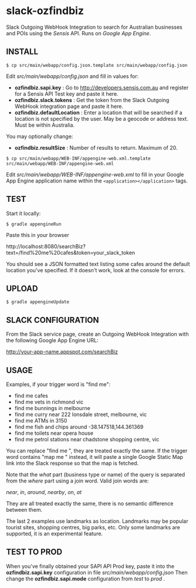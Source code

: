 slack-ozfindbiz
===============

Slack Outgoing WebHook Integration to search for Australian businesses and POIs using the *Sensis* API.
Runs on *Google App Engine*. 


INSTALL
-------

`$ cp src/main/webapp/config.json.template src/main/webapp/config.json`

Edit *src/main/webapp/config.json* and fill in values for:

* **ozfindbiz.sapi.key** : Go to http://developers.sensis.com.au and register for a Sensis API Test key and paste it here.
* **ozfindbiz.slack.tokens** : Get the token from the Slack Outgoing WebHook integration page and paste it here.
* **ozfindbiz.defaultLocation** : Enter a location that will be searched if a location is not specified by the user. May be a geocode or address text. Must be within Australia.

You may optionally change:

* **ozfindbiz.resultSize** : Number of results to return. Maximum of 20.


`$ cp src/main/webapp/WEB-INF/appengine-web.xml.template src/main/webapp/WEB-INF/appengine-web.xml`

Edit *src/main/webapp/WEB-INF/appengine-web.xml* to fill in your Google App Engine application name within the
`<application></application>` tags.


TEST
----

Start it locally:

`$ gradle appengineRun`

Paste this in your browser

http://localhost:8080/searchBiz?text=/find%20me%20cafes&token=your_slack_token

You should see a JSON formatted text listing some cafes around the default location you've specified.
If it doesn't work, look at the console for errors.


UPLOAD
------
`$ gradle appengineUpdate`


SLACK CONFIGURATION
-------------------
From the Slack service page, create an Outgoing WebHook Integration with the following Google App Engine URL:

http://your-app-name.appspot.com/searchBiz 


USAGE
-----
Examples, if your trigger word is "find me":

* find me cafes
* find me vets in richmond vic
* find me bunnings in melbourne
* find me curry near 222 lonsdale street, melbourne, vic
* find me ATMs in 3150
* find me fish and chips around -38.147518,144.361369
* find me toilets near opera house
* find me petrol stations near chadstone shopping centre, vic

You can replace "find me ", they are treated exactly the same.
If the trigger word contains "map me " instead, it will paste a single Google Static Map link into the Slack response so that the map is fetched.

Note that the *what* part (business type or name) of the query is separated from the *where* part using a join word.
Valid join words are: 

*near*, *in*, *around*, *nearby*, *on*, *at* 

They are all treated exactly the same, there is no semantic difference between them.

The last 2 examples use landmarks as location. Landmarks may be popular tourist sites, shopping centres, big parks, etc. 
Only some landmarks are supported, it is an experimental feature.


TEST TO PROD
------------
When you've finally obtained your SAPI API Prod key, paste it into the 
**ozfindbiz.sapi.key**
configuration in file
*src/main/webapp/config.json*
Then change the 
**ozfindbiz.sapi.mode** 
configuration from *test* to *prod* .


 
